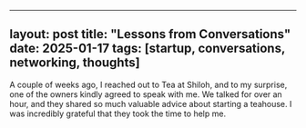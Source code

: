 <!-- _posts/2025-01-17-lessons-from-conversations.md -->
---
layout: post
title: "Lessons from Conversations"
date: 2025-01-17
tags: [startup, conversations, networking, thoughts]
---
A couple of weeks ago, I reached out to Tea at Shiloh, and to my surprise, one of the owners kindly agreed to speak with me. We talked for over an hour, and they shared so much valuable advice about starting a teahouse. I was incredibly grateful that they took the time to help me.

<!-- Add more content here -->